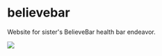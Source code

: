 # believebar

Website for sister's BelieveBar health bar endeavor.

![](https://raw2.github.com/scottmotte/believebar/master/screenshot.png)
